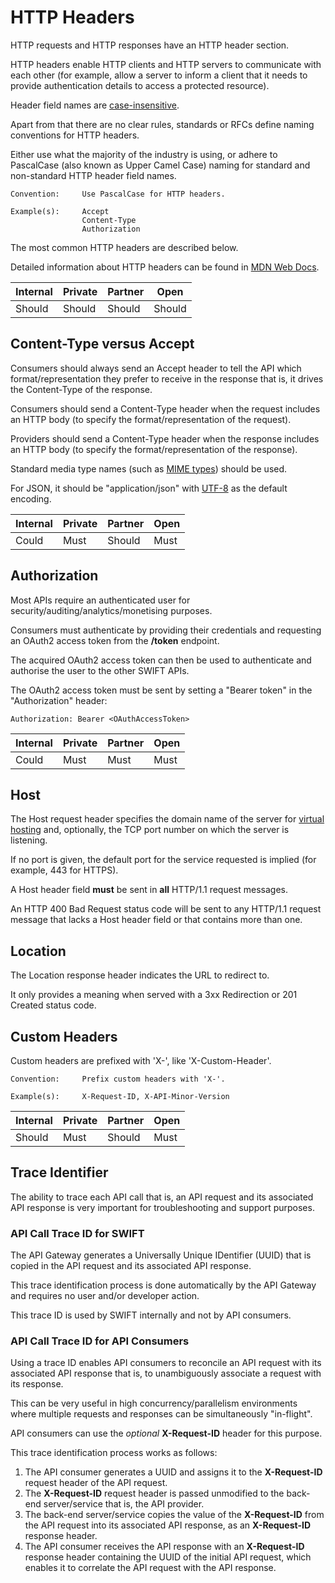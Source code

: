 # HTTP Headers

HTTP requests and HTTP responses have an HTTP header section.

HTTP headers enable HTTP clients and HTTP servers to communicate with each other (for example, allow a server to inform a client that it needs to provide authentication details to access a protected resource).

Header field names are [case-insensitive](https://www.w3.org/Protocols/rfc2616/rfc2616-sec4.html#sec4.2).

Apart from that there are no clear rules, standards or RFCs define naming conventions for HTTP headers.

Either use what the majority of the industry is using, or adhere to PascalCase (also known as Upper Camel Case) naming for standard and non-standard HTTP header field names.

```text
Convention: 	Use PascalCase for HTTP headers.

Example(s): 	Accept
                Content-Type
                Authorization
```

The most common HTTP headers are described below.

Detailed information about HTTP headers can be found in [MDN Web Docs](https://developer.mozilla.org/en-US/docs/Web/HTTP/Headers).

| Internal | Private | Partner | Open |
| --- | --- | --- | --- |
| Should | Should | Should | Should |

## Content-Type versus Accept

Consumers should always send an Accept header to tell the API which format/representation they prefer to receive in the response that is, it drives the Content-Type of the response.

Consumers should send a Content-Type header when the request includes an HTTP body (to specify the format/representation of the request).

Providers should send a Content-Type header when the response includes an HTTP body (to specify the format/representation of the response).

Standard media type names (such as [MIME types](https://developer.mozilla.org/en-US/docs/Web/HTTP/Basics_of_HTTP/MIME_types)) should be used.

For JSON, it should be "application/json" with [UTF-8](https://en.wikipedia.org/wiki/UTF-8) as the default encoding.

| Internal | Private | Partner | Open |
| --- | --- | --- | --- |
| Could | Must | Should | Must |

## Authorization

Most APIs require an authenticated user for security/auditing/analytics/monetising purposes.

Consumers must authenticate by providing their credentials and requesting an OAuth2 access token from the **/token** endpoint.

The acquired OAuth2 access token can then be used to authenticate and authorise the user to the other SWIFT APIs.

The OAuth2 access token must be sent by setting a "Bearer token" in the "Authorization" header:

```text
Authorization: Bearer <OAuthAccessToken>
```

| Internal | Private | Partner | Open |
| --- | --- | --- | --- |
| Could | Must | Must | Must |

## Host

The Host request header specifies the domain name of the server for [virtual hosting](https://en.wikipedia.org/wiki/Virtual_hosting) and, optionally, the TCP port number on which the server is listening.

If no port is given, the default port for the service requested is implied (for example, 443 for HTTPS).

A Host header field **must** be sent in **all** HTTP/1.1 request messages.

An HTTP 400 Bad Request status code will be sent to any HTTP/1.1 request message that lacks a Host header field or that contains more than one.

## Location

The Location response header indicates the URL to redirect to.

It only provides a meaning when served with a 3xx Redirection or 201 Created status code.

## Custom Headers

Custom headers are prefixed with 'X-', like 'X-Custom-Header'.

```text
Convention: 	Prefix custom headers with 'X-'.

Example(s): 	X-Request-ID, X-API-Minor-Version
```

| Internal | Private | Partner | Open |
| --- | --- | --- | --- |
| Should | Must | Should | Must |

## Trace Identifier

The ability to trace each API call that is, an API request and its associated API response is very important for troubleshooting and support purposes.

### API Call Trace ID for SWIFT

The API Gateway generates a Universally Unique IDentifier (UUID) that is copied in the API request and its associated API response.

This trace identification process is done automatically by the API Gateway and requires no user and/or developer action.

This trace ID is used by SWIFT internally and not by API consumers.

### API Call Trace ID for API Consumers

Using a trace ID enables API consumers to reconcile an API request with its associated API response that is, to unambiguously associate a request with its response.

This can be very useful in high concurrency/parallelism environments where multiple requests and responses can be simultaneously "in-flight".

API consumers can use the *optional* **X-Request-ID** header for this purpose.

This trace identification process works as follows:
1. The API consumer generates a UUID and assigns it to the **X-Request-ID** request header of the API request.
2. The **X-Request-ID** request header is passed unmodified to the back-end server/service that is, the API provider.
3. The back-end server/service copies the value of the **X-Request-ID** from the API request into its associated API response, as an **X-Request-ID** response header.
4. The API consumer receives the API response with an **X-Request-ID** response header containing the UUID of the initial API request, which enables it to correlate the API request with the API response.
